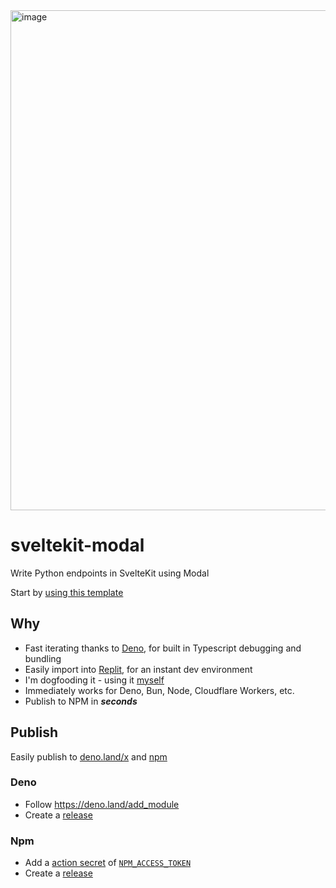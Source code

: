 <img width="800" alt="image" src="https://user-images.githubusercontent.com/20548516/215316618-bcb365fa-d4d7-49d8-8832-21ed849e2060.png">

# sveltekit-modal

Write Python endpoints in SvelteKit using Modal

Start by [using this template](https://github.com/semicognitive/es-package/generate)

## Why
- Fast iterating thanks to [Deno](https://deno.land/), for built in Typescript debugging and bundling
- Easily import into [Replit](https://replit.com/), for an instant dev environment
- I'm dogfooding it - using it [myself](https://github.com/semicognitive/thefuz)
- Immediately works for Deno, Bun, Node, Cloudflare Workers, etc.
- Publish to NPM in **_seconds_**

## Publish
Easily publish to [deno.land/x](https://deno.land/x) and [npm](https://npmjs.com)

### Deno
- Follow https://deno.land/add_module
- Create a [release](https://docs.github.com/en/repositories/releasing-projects-on-github/managing-releases-in-a-repository#creating-a-release)

### Npm
- Add a [action secret](https://docs.github.com/en/actions/security-guides/encrypted-secrets#creating-encrypted-secrets-for-a-repository) of [`NPM_ACCESS_TOKEN`](https://docs.npmjs.com/creating-and-viewing-access-tokens#creating-access-tokens)
- Create a [release](https://docs.github.com/en/repositories/releasing-projects-on-github/managing-releases-in-a-repository#creating-a-release)
